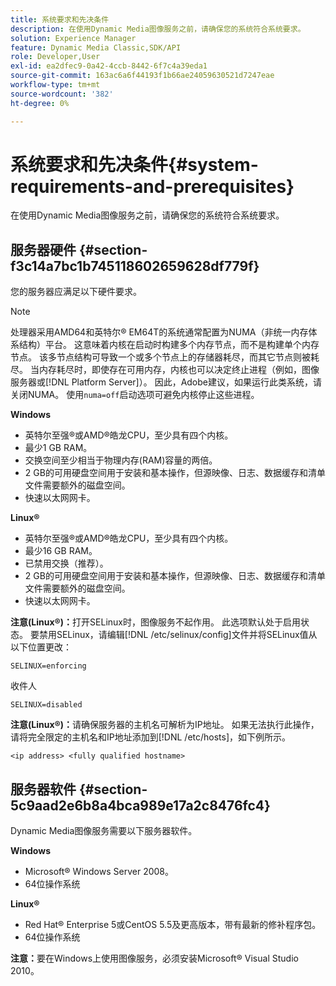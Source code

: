 ```yaml
---
title: 系统要求和先决条件
description: 在使用Dynamic Media图像服务之前，请确保您的系统符合系统要求。
solution: Experience Manager
feature: Dynamic Media Classic,SDK/API
role: Developer,User
exl-id: ea2dfec9-0a42-4ccb-8442-6f7c4a39eda1
source-git-commit: 163ac6a6f44193f1b66ae24059630521d7247eae
workflow-type: tm+mt
source-wordcount: '382'
ht-degree: 0%

---
```


# 系统要求和先决条件{#system-requirements-and-prerequisites}

在使用Dynamic Media图像服务之前，请确保您的系统符合系统要求。

## 服务器硬件 {#section-f3c14a7bc1b745118602659628df779f}

您的服务器应满足以下硬件要求。

>[!NOTE]
>
>处理器采用AMD64和英特尔® EM64T的系统通常配置为NUMA（非统一内存体系结构）平台。 这意味着内核在启动时构建多个内存节点，而不是构建单个内存节点。 该多节点结构可导致一个或多个节点上的存储器耗尽，而其它节点则被耗尽。 当内存耗尽时，即使存在可用内存，内核也可以决定终止进程（例如，图像服务器或[!DNL Platform Server]）。 因此，Adobe建议，如果运行此类系统，请关闭NUMA。 使用`numa=off`启动选项可避免内核停止这些进程。

**Windows**

* 英特尔至强®或AMD®皓龙CPU，至少具有四个内核。
* 最少1 GB RAM。
* 交换空间至少相当于物理内存(RAM)容量的两倍。
* 2 GB的可用硬盘空间用于安装和基本操作，但源映像、日志、数据缓存和清单文件需要额外的磁盘空间。
* 快速以太网网卡。

**Linux®**

* 英特尔至强®或AMD®皓龙CPU，至少具有四个内核。
* 最少16 GB RAM。
* 已禁用交换（推荐）。
* 2 GB的可用硬盘空间用于安装和基本操作，但源映像、日志、数据缓存和清单文件需要额外的磁盘空间。
* 快速以太网网卡。

**注意(Linux®)：**&#x200B;打开SELinux时，图像服务不起作用。 此选项默认处于启用状态。 要禁用SELinux，请编辑[!DNL /etc/selinux/config]文件并将SELinux值从以下位置更改：

`SELINUX=enforcing`

收件人

`SELINUX=disabled`

**注意(Linux®)：**&#x200B;请确保服务器的主机名可解析为IP地址。 如果无法执行此操作，请将完全限定的主机名和IP地址添加到[!DNL /etc/hosts]，如下例所示。

`<ip address> <fully qualified hostname>`

## 服务器软件 {#section-5c9aad2e6b8a4bca989e17a2c8476fc4}

Dynamic Media图像服务需要以下服务器软件。

**Windows**

* Microsoft® Windows Server 2008。
* 64位操作系统

**Linux®**

* Red Hat® Enterprise 5或CentOS 5.5及更高版本，带有最新的修补程序包。
* 64位操作系统

**注意：**&#x200B;要在Windows上使用图像服务，必须安装Microsoft® Visual Studio 2010。
